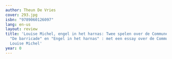 ```yaml
---
author: Theun De Vries
cover: 293.jpg
isbn: "9789060126097"
lang: en-us
layout: review
title: 'Louise Michel, engel in het harnas: Twee spelen over de Commune van Parijs,
  "De barricade" en "Engel in het harnas" : met een essay over de Commune en ... over
  Louise Michel'
year: 0
---
```

